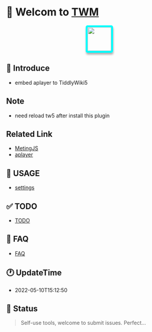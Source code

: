# 🎉 Welcom to [TWM](https://twms.vercel.app/)

<div style="text-align: center;">
<img src="https://cdn.jsdelivr.net/gh/oeyoews/img/music-notes.png" style="border-radius: 5px; border: 5px solid cyan; box-shadow: 1px 5px 5px #0000004d;width:64px;" />
</div>


## 👤 Introduce

* embed aplayer to TiddlyWiki5

## Note

* need reload tw5 after install this plugin

## Related Link

* [MetingJS](https://github.com/metowolf/MetingJS)
* [aplayer](https://github.com/DIYgod/APlayer)

## 📑 USAGE

* [settings](https://twms.vercel.app/#%24%3A%2Fplugins%2Foeyoews%2FTwm%2Fsettings)

## ✅ TODO

* [TODO](docs/TODO.md)

## 🎤 FAQ

* [FAQ](docs/FAQ.md)

## 🕐 UpdateTime

* 2022-05-10T15:12:50

## 🍰 Status

> Self-use tools, welcome to submit issues. Perfect...


